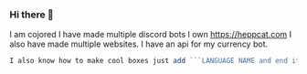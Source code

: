 ### Hi there 👋

I am cojored I have made multiple discord bots I own https://heppcat.com
I also have made multiple websites. I have an api for my currency bot.
```javascript
I also know how to make cool boxes just add ```LANGUAGE NAME and end it with ```
```
